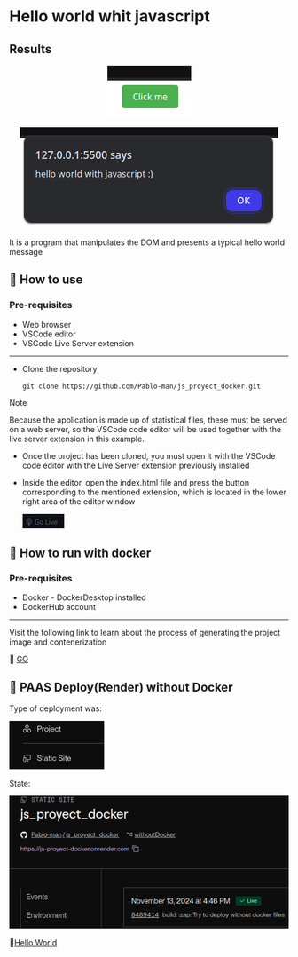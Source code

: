 # Hello world whit javascript
## Results
<p align="center">
    <img src="./public/img/content.png" alt="Hello from javascript">
</p>
<p align="center">
    <img src="./public/img/result.png" alt="Result event">
</p>

It is a program that manipulates the DOM and presents a typical hello world message

## :open_book: How to use
### Pre-requisites
* Web browser
* VSCode editor
* VSCode Live Server extension
---
* Clone the repository

    ```
    git clone https://github.com/Pablo-man/js_proyect_docker.git
    ```
> [!NOTE]
> Because the application is made up of statistical files, these must be served on a web server, so the VSCode code editor will be used together with the live server extension in this example.

* Once the project has been cloned, you must open it with the VSCode code editor with the Live Server extension previously installed

* Inside the editor, open the index.html file and press the button corresponding to the mentioned extension, which is located in the lower right area of ​​the editor window

    ![LiveServerIconStart](./public/img/liverServer.png "Deploy page")

## :rocket: How to run with docker
### Pre-requisites
* Docker - DockerDesktop installed
* DockerHub account
---
Visit the following link to learn about the process of generating the project image and contenerization

:whale2: [GO](https://hub.docker.com/repository/docker/pamendeza/js_docker_project "Docker steps")

## :tennis: PAAS Deploy(Render) without Docker
Type of deployment was:

![Render Service](./public/img/type.png "Service")

State:

![Render Service](./public/img/renderDeploy.png "Service")


:cake:[Hello World](https://js-proyect-docker.onrender.com/ "click for visit")